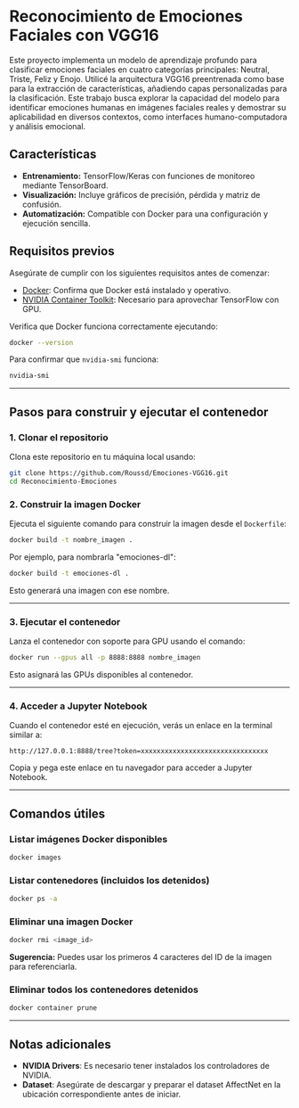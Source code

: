 # Reconocimiento de Emociones Faciales con VGG16

Este proyecto implementa un modelo de aprendizaje profundo para clasificar emociones faciales en cuatro categorías principales: Neutral, Triste, Feliz y Enojo. Utilicé la arquitectura VGG16 preentrenada como base para la extracción de características, añadiendo capas personalizadas para la clasificación. Este trabajo busca explorar la capacidad del modelo para identificar emociones humanas en imágenes faciales reales y demostrar su aplicabilidad en diversos contextos, como interfaces humano-computadora y análisis emocional.

## Características

- **Entrenamiento:** TensorFlow/Keras con funciones de monitoreo mediante TensorBoard.
- **Visualización:** Incluye gráficos de precisión, pérdida y matriz de confusión.
- **Automatización:** Compatible con Docker para una configuración y ejecución sencilla.

## Requisitos previos

Asegúrate de cumplir con los siguientes requisitos antes de comenzar:

- [Docker](https://www.docker.com/): Confirma que Docker está instalado y operativo.
- [NVIDIA Container Toolkit](https://docs.nvidia.com/datacenter/cloud-native/container-toolkit/latest/install-guide.html#prerequisites): Necesario para aprovechar TensorFlow con GPU.

Verifica que Docker funciona correctamente ejecutando:

```bash
docker --version
```

Para confirmar que `nvidia-smi` funciona:

```bash
nvidia-smi
```

---

## Pasos para construir y ejecutar el contenedor

### 1. Clonar el repositorio

Clona este repositorio en tu máquina local usando:

```bash
git clone https://github.com/Roussd/Emociones-VGG16.git
cd Reconocimiento-Emociones
```

### 2. Construir la imagen Docker

Ejecuta el siguiente comando para construir la imagen desde el `Dockerfile`:

```bash
docker build -t nombre_imagen .
```

Por ejemplo, para nombrarla "emociones-dl":

```bash
docker build -t emociones-dl .
```

Esto generará una imagen con ese nombre.

---

### 3. Ejecutar el contenedor

Lanza el contenedor con soporte para GPU usando el comando:

```bash
docker run --gpus all -p 8888:8888 nombre_imagen
```

Esto asignará las GPUs disponibles al contenedor.

---

### 4. Acceder a Jupyter Notebook

Cuando el contenedor esté en ejecución, verás un enlace en la terminal similar a:

```
http://127.0.0.1:8888/tree?token=xxxxxxxxxxxxxxxxxxxxxxxxxxxxxxxx
```

Copia y pega este enlace en tu navegador para acceder a Jupyter Notebook.

---

## Comandos útiles

### Listar imágenes Docker disponibles

```bash
docker images
```

### Listar contenedores (incluidos los detenidos)

```bash
docker ps -a
```

### Eliminar una imagen Docker

```bash
docker rmi <image_id>
```

**Sugerencia:** Puedes usar los primeros 4 caracteres del ID de la imagen para referenciarla.

### Eliminar todos los contenedores detenidos

```bash
docker container prune
```

---

## Notas adicionales

- **NVIDIA Drivers**: Es necesario tener instalados los controladores de NVIDIA.
- **Dataset**: Asegúrate de descargar y preparar el dataset AffectNet en la ubicación correspondiente antes de iniciar.
